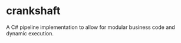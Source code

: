 # crankshaft
A C# pipeline implementation to allow for modular business code and dynamic execution.
